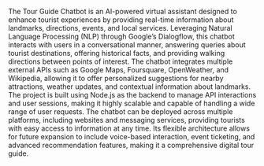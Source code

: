 The Tour Guide Chatbot is an AI-powered virtual assistant designed to enhance tourist experiences by providing real-time information about landmarks, directions, events, and local services. Leveraging Natural Language Processing (NLP) through Google’s Dialogflow, this chatbot interacts with users in a conversational manner, answering queries about tourist destinations, offering historical facts, and providing walking directions between points of interest. The chatbot integrates multiple external APIs such as Google Maps, Foursquare, OpenWeather, and Wikipedia, allowing it to offer personalized suggestions for nearby attractions, weather updates, and contextual information about landmarks.
The project is built using Node.js as the backend to manage API interactions and user sessions, making it highly scalable and capable of handling a wide range of user requests. The chatbot can be deployed across multiple platforms, including websites and messaging services, providing tourists with easy access to information at any time. Its flexible architecture allows for future expansion to include voice-based interaction, event ticketing, and advanced recommendation features, making it a comprehensive digital tour guide.
